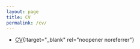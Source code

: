 ```yaml
---
layout: page
title: CV
permalink: /cv/
---
```


- [CV](https://furkandikmen.com/assets/CV/CV.pdf){:target="_blank" rel="noopener noreferrer"}
